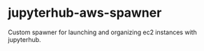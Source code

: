 # jupyterhub-aws-spawner
Custom spawner for launching and organizing ec2 instances with jupyterhub.

